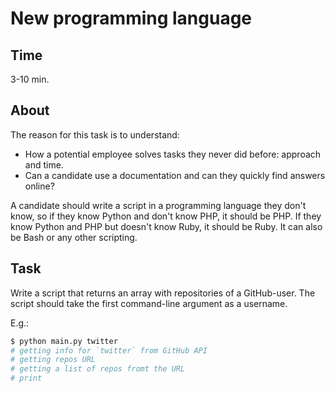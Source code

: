 # New programming language

## Time

3-10 min.


## About

The reason for this task is to understand:

* How a potential employee solves tasks they never did before: approach and time.
* Can a candidate use a documentation and can they quickly find answers online?

A candidate should write a script in a programming language they don't know, so if they know Python and don't know PHP, it should be PHP. If they know Python and PHP but doesn't know Ruby, it should be Ruby. It can also be Bash or any other scripting.


## Task

Write a script that returns an array with repositories of a GitHub-user. The script should take the first command-line argument as a username.

E.g.:

```bash
$ python main.py twitter
# getting info for `twitter` from GitHub API
# getting repos URL
# getting a list of repos fromt the URL
# print
```